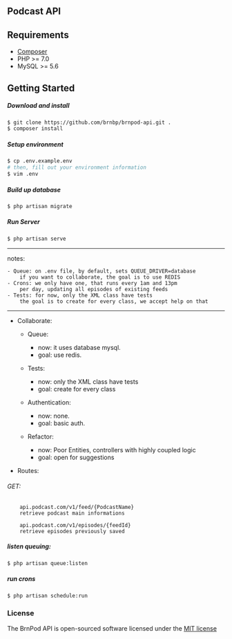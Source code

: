 ## Podcast API

## Requirements
- [Composer](https://getcomposer.org)
- PHP >= 7.0
- MySQL >= 5.6

## Getting Started
##### Download and install
```bash
$ git clone https://github.com/brnbp/brnpod-api.git .
$ composer install
```

##### Setup environment
```bash
$ cp .env.example.env
# then, fill out your environment information
$ vim .env
```

##### Build up database
```bash
$ php artisan migrate
```

##### Run Server
```bash
$ php artisan serve
```

-------

notes:

    - Queue: on .env file, by default, sets QUEUE_DRIVER=database
        if you want to collaborate, the goal is to use REDIS
    - Crons: we only have one, that runs every 1am and 13pm
        per day, updating all episodes of existing feeds
    - Tests: for now, only the XML class have tests
        the goal is to create for every class, we accept help on that
-------


- Collaborate:

    - Queue:
        - now:  it uses database mysql.
        - goal: use redis.

    - Tests:
        - now:  only the XML class have tests
        - goal: create for every class

    - Authentication:
        - now:  none.
        - goal: basic auth.

    - Refactor:
        - now:  Poor Entities, controllers with highly coupled logic
        - goal: open for suggestions


- Routes:
###### GET:
```
    api.podcast.com/v1/feed/{PodcastName}
    retrieve podcast main informations
```
```
    api.podcast.com/v1/episodes/{feedId}
    retrieve episodes previously saved
```



##### listen queuing:
```bash
$ php artisan queue:listen
```
##### run crons
```bash
$ php artisan schedule:run
```


### License

The BrnPod API is open-sourced software licensed under the [MIT license](http://opensource.org/licenses/MIT)
